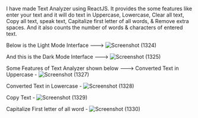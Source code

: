 I have made Text Analyzer using ReactJS. 
It provides the some features like enter your text and it will do text in Uppercase, Lowercase, Clear all text, Copy all text, speak text, Capitalize first letter of all words, & Remove extra spaces. And it also counts the number of words & characters of entered text.

Below is the Light Mode Interface --->
![Screenshot (1324)](https://user-images.githubusercontent.com/109027067/210784820-e234dc18-c186-44c0-ae78-b86c908fc570.png)

And this is the Dark Mode Interface --->
![Screenshot (1325)](https://user-images.githubusercontent.com/109027067/210784976-74afaca2-bed3-4f08-832d-0323927e9743.png)

Some Features of Text Analyzer shown below --->
Converted Text in Uppercase -
![Screenshot (1327)](https://user-images.githubusercontent.com/109027067/210785354-911733bd-403f-48d3-911e-3128aba1957c.png)

Converted Text in Lowercase -
![Screenshot (1328)](https://user-images.githubusercontent.com/109027067/210785431-6f7dba60-e906-4497-8e16-4790bc79b2e2.png)

Copy Text -
![Screenshot (1329)](https://user-images.githubusercontent.com/109027067/210785601-cea7d5b5-564f-4e36-8650-0a7ff8d8d01d.png)

Capitalize First letter of all word -
![Screenshot (1330)](https://user-images.githubusercontent.com/109027067/210785789-cb180918-bc6c-4624-84cc-8056ffe0f32b.png)






